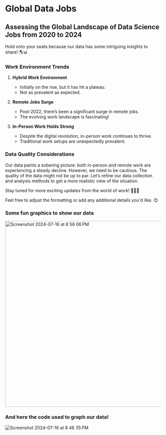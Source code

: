 # Global Data Jobs

## Assessing the Global Landscape of Data Science Jobs from 2020 to 2024

Hold onto your seats because our data has some intriguing insights to share! 🌎📊

### Work Environment Trends

1. **Hybrid Work Environment**
   - Initially on the rise, but it has hit a plateau.
   - Not as prevalent as expected.
   
2. **Remote Jobs Surge**
   - Post-2022, there’s been a significant surge in remote jobs.
   - The evolving work landscape is fascinating!

3. **In-Person Work Holds Strong**
   - Despite the digital revolution, in-person work continues to thrive.
   - Traditional work setups are unexpectedly prevalent.

### Data Quality Considerations
Our data paints a sobering picture: both in-person and remote work are experiencing a steady decline. However, we need to be cautious. The quality of the data might not be up to par. Let’s refine our data collection and analysis methods to get a more realistic view of the situation.

Stay tuned for more exciting updates from the world of work! 🚀👩‍💻

Feel free to adjust the formatting or add any additional details you'd like. 😊

### Some fun graphics to show our data 

<img width="600" alt="Screenshot 2024-07-16 at 8 56 06 PM" src="https://github.com/user-attachments/assets/4950d0ad-ad2e-4fb8-b9c3-bf7eac45e0ec">

### And here the code used to graph our data! 

![Screenshot 2024-07-16 at 8 46 35 PM](https://github.com/user-attachments/assets/0a6bea20-099a-4cdb-a148-0be7842d9b9e)
